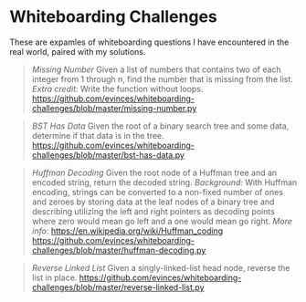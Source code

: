 # Whiteboarding Challenges


These are expamles of whiteboarding questions I have encountered in the real world, paired with my solutions.

> *Missing Number*
> Given a list of numbers that contains two of each integer from 1 through n, find the number that is missing from the list.
> _Extra credit:_
> Write the function without loops.
https://github.com/evinces/whiteboarding-challenges/blob/master/missing-number.py

> *BST Has Data*
> Given the root of a binary search tree and some data, determine if that data is in the tree.
https://github.com/evinces/whiteboarding-challenges/blob/master/bst-has-data.py

> *Huffman Decoding*
> Given the root node of a Huffman tree and an encoded string, return the decoded string.
> _Background:_
> With Huffman encoding, strings can be converted to a non-fixed number of ones and zeroes by storing data at the leaf nodes of a binary tree and describing utilizing the left and right pointers as decoding points where zero would mean go left and a one would mean go right.
> _More info:_ https://en.wikipedia.org/wiki/Huffman_coding
https://github.com/evinces/whiteboarding-challenges/blob/master/huffman-decoding.py

> *Reverse Linked List*
> Given a singly-linked-list head node, reverse the list in place.
https://github.com/evinces/whiteboarding-challenges/blob/master/reverse-linked-list.py
